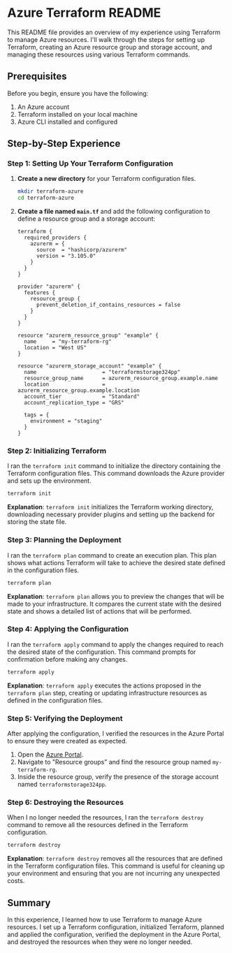 # Azure Terraform README

This README file provides an overview of my experience using Terraform to manage Azure resources. I'll walk through the steps for setting up Terraform, creating an Azure resource group and storage account, and managing these resources using various Terraform commands.

## Prerequisites

Before you begin, ensure you have the following:

1. An Azure account
2. Terraform installed on your local machine
3. Azure CLI installed and configured

## Step-by-Step Experience

### Step 1: Setting Up Your Terraform Configuration

1. **Create a new directory** for your Terraform configuration files.
   
   ```sh
   mkdir terraform-azure
   cd terraform-azure
   ```

2. **Create a file named `main.tf`** and add the following configuration to define a resource group and a storage account:

   ```hcl
   terraform {
     required_providers {
       azurerm = {
         source  = "hashicorp/azurerm"
         version = "3.105.0"
       }
     }
   }

   provider "azurerm" {
     features {
       resource_group {
         prevent_deletion_if_contains_resources = false
       }
     }
   }

   resource "azurerm_resource_group" "example" {
     name     = "my-terraform-rg"
     location = "West US"
   }

   resource "azurerm_storage_account" "example" {
     name                     = "terraformstorage324pp"
     resource_group_name      = azurerm_resource_group.example.name
     location                 = azurerm_resource_group.example.location
     account_tier             = "Standard"
     account_replication_type = "GRS"

     tags = {
       environment = "staging"
     }
   }
   ```

### Step 2: Initializing Terraform

I ran the `terraform init` command to initialize the directory containing the Terraform configuration files. This command downloads the Azure provider and sets up the environment.

```sh
terraform init
```

**Explanation**: `terraform init` initializes the Terraform working directory, downloading necessary provider plugins and setting up the backend for storing the state file.

### Step 3: Planning the Deployment

I ran the `terraform plan` command to create an execution plan. This plan shows what actions Terraform will take to achieve the desired state defined in the configuration files.

```sh
terraform plan
```

**Explanation**: `terraform plan` allows you to preview the changes that will be made to your infrastructure. It compares the current state with the desired state and shows a detailed list of actions that will be performed.

### Step 4: Applying the Configuration

I ran the `terraform apply` command to apply the changes required to reach the desired state of the configuration. This command prompts for confirmation before making any changes.

```sh
terraform apply
```

**Explanation**: `terraform apply` executes the actions proposed in the `terraform plan` step, creating or updating infrastructure resources as defined in the configuration files. 

### Step 5: Verifying the Deployment

After applying the configuration, I verified the resources in the Azure Portal to ensure they were created as expected.

1. Open the [Azure Portal](https://portal.azure.com/).
2. Navigate to "Resource groups" and find the resource group named `my-terraform-rg`.
3. Inside the resource group, verify the presence of the storage account named `terraformstorage324pp`.

### Step 6: Destroying the Resources

When I no longer needed the resources, I ran the `terraform destroy` command to remove all the resources defined in the Terraform configuration.

```sh
terraform destroy
```

**Explanation**: `terraform destroy` removes all the resources that are defined in the Terraform configuration files. This command is useful for cleaning up your environment and ensuring that you are not incurring any unexpected costs.

## Summary

In this experience, I learned how to use Terraform to manage Azure resources. I set up a Terraform configuration, initialized Terraform, planned and applied the configuration, verified the deployment in the Azure Portal, and destroyed the resources when they were no longer needed.
